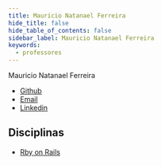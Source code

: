 ```yaml
---
title: Mauricio Natanael Ferreira
hide_title: false
hide_table_of_contents: false
sidebar_label: Mauricio Natanael Ferreira
keywords:
  - professores
---
```


Mauricio Natanael Ferreira

- [Github](https://github.com/manfe)
- [Email](mailto:contato@ferreiramauricio.com)
- [Linkedin](https://www.linkedin.com/in/mauricionatanaelferreira/)

## Disciplinas

- [Rby on Rails](/docs/ruby-on-rails)
